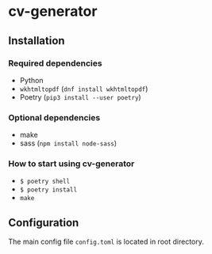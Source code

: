 # cv-generator

## Installation

### Required dependencies

- Python
- `wkhtmltopdf` (`dnf install wkhtmltopdf`)
- Poetry (`pip3 install --user poetry`)

### Optional dependencies

- make
- sass (`npm install node-sass`)

### How to start using cv-generator

- `$ poetry shell`
- `$ poetry install`
- `make`

## Configuration

The main config file `config.toml` is located in root directory.
